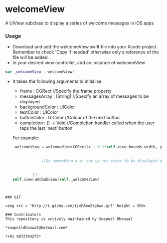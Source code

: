 # welcomeView
A UIView subclass to display a series of welcome messages in iOS apps

### Usage
- Download and add the welcomeView.swift file into your Xcode project. Remember to check 'Copy if needed' otherwise only a reference of the file will be added.
- In your desired view controller, add an instance of welcomeView

```swift
var _welcomeView : welcomeView!
```

- It takes the following arguments to initialise:
  - frame : CGRect //Specify the frame property
  - messagesArray : [String] //Specify an array of messages to be displayed
  - backgroundColor : UIColor
  - textColor : UIColor
  - buttonColor : UIColor //Colour of the next button
  - completion : () -> Void //Completion handler called when the user taps the last 'next' button

  For example:
  ```swift
  _welcomeView = welcomeView(CGRect(x : 0.1*self.view.bounds.width, y : 0.1*self.view.bounds.height, width : 0.8*self.view.bounds.width, height : 0.8*self.view.bounds.height), ["First message!", "Second message!"], getColor(red: 61, green: 78, blue: 245), UIColor.white, UIColor.white, {
                
               
               //Do something e.g. set up the views do be displayed after the welcome view completes.
                    
                    
           })
  self.view.addSubview(self._welcomeView)
```


### GIF

<img src = "http://i.giphy.com/ijxFAmo2tg6wo.gif" height = 350>

### Contributors
This repository is actively maintained by Swapnil Dhanwal

*swapnildhanwal@hotmail.com*

*+91 9872704275*


